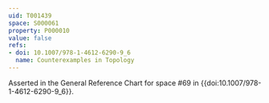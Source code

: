 ```yaml
---
uid: T001439
space: S000061
property: P000010
value: false
refs:
- doi: 10.1007/978-1-4612-6290-9_6
  name: Counterexamples in Topology
---
```


Asserted in the General Reference Chart for space #69 in
{{doi:10.1007/978-1-4612-6290-9_6}}.
